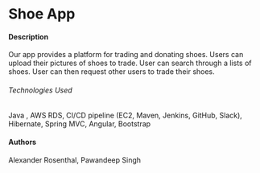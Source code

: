 # Shoe App

 #### Description
 Our app provides a platform for trading and donating shoes. Users can upload their pictures of shoes to trade. User can search through a lists of shoes.  User can then request other users to trade their shoes.
 
 
 ###### Technologies Used
Java , AWS RDS, CI/CD pipeline (EC2, Maven, Jenkins, GitHub, Slack), Hibernate, Spring MVC, Angular, Bootstrap
 
 #### Authors
 Alexander Rosenthal, Pawandeep Singh
